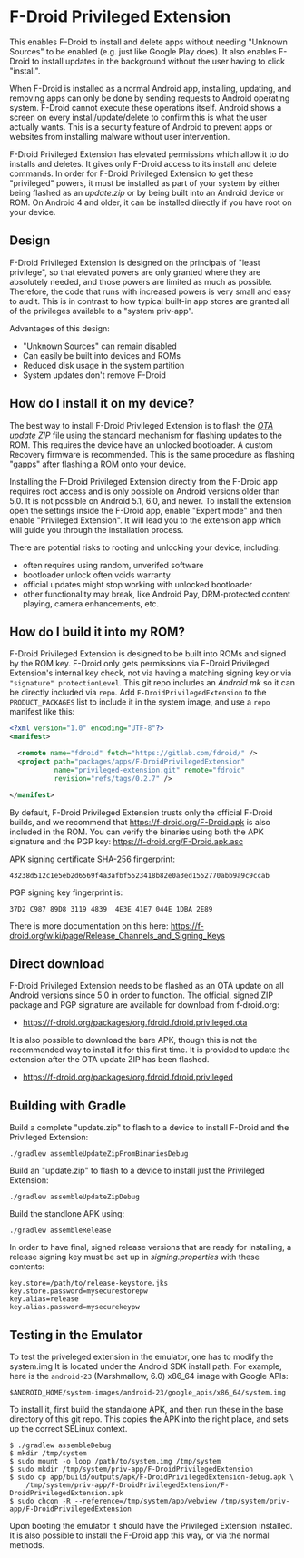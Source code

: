 # F-Droid Privileged Extension

This enables F-Droid to install and delete apps without needing "Unknown Sources" to be enabled (e.g. just like Google Play does).  It also enables F-Droid to install updates in the background without the user having to click "install".

When F-Droid is installed as a normal Android app, installing, updating, and removing apps can only be done by sending requests to Android operating system.  F-Droid cannot execute these operations itself.  Android shows a screen on every install/update/delete to confirm this is what the user actually wants.  This is a security feature of Android to prevent apps or websites from installing malware without user intervention.

F-Droid Privileged Extension has elevated permissions which allow it to do installs and deletes.  It gives only F-Droid access to its install and delete commands.  In order for F-Droid Privileged Extension to get these "privileged" powers, it must be installed as part of your system by either being flashed as an _update.zip_ or by being built into an Android device or ROM. On Android 4 and older, it can be installed directly if you have root on your device.


## Design

F-Droid Privileged Extension is designed on the principals of "least privilege", so that elevated powers are only granted where they are absolutely needed, and those powers are limited as much as possible.  Therefore, the code that runs with increased powers is very small and easy to audit.  This is in contrast to how typical built-in app stores are granted all of the privileges available to a "system priv-app". 

Advantages of this design:

* "Unknown Sources" can remain disabled
* Can easily be built into devices and ROMs
* Reduced disk usage in the system partition
* System updates don't remove F-Droid


## How do I install it on my device?

The best way to install F-Droid Privileged Extension is to flash the
[_OTA update ZIP_](https://f-droid.org/packages/org.fdroid.fdroid.privileged.ota)
file using the standard mechanism for flashing updates to the
ROM. This requires the device have an unlocked bootloader. A custom
Recovery firmware is recommended. This is the same procedure as
flashing "gapps" after flashing a ROM onto your device.

Installing the F-Droid Privileged Extension directly from the F-Droid app requires root access and is only possible on Android versions older than 5.0. It is not possible on Android 5.1, 6.0, and newer. To install the extension open the settings inside the F-Droid app, enable "Expert mode" and then enable "Privileged Extension". It will lead you to the extension app which will guide you through the installation process.

There are potential risks to rooting and unlocking your device, including:

* often requires using random, unverifed software
* bootloader unlock often voids warranty
* official updates might stop working with unlocked bootloader
* other functionality may break, like Android Pay, DRM-protected content playing, camera enhancements, etc.


## How do I build it into my ROM?

F-Droid Privileged Extension is designed to be built into ROMs and signed by the ROM key.  F-Droid only gets permissions via F-Droid Privileged Extension's internal key check, not via having a matching signing key or via `"signature" protectionLevel`.  This git repo includes an _Android.mk_ so it can be directly included via `repo`.   Add `F-DroidPrivilegedExtension` to the `PRODUCT_PACKAGES` list to include it in the system image, and use a `repo` manifest like this:

```xml
<?xml version="1.0" encoding="UTF-8"?>
<manifest>

  <remote name="fdroid" fetch="https://gitlab.com/fdroid/" />
  <project path="packages/apps/F-DroidPrivilegedExtension"
           name="privileged-extension.git" remote="fdroid"
           revision="refs/tags/0.2.7" />

</manifest>
```

By default, F-Droid Privileged Extension trusts only the official F-Droid builds, and we recommend that https://f-droid.org/F-Droid.apk is also included in the ROM. You can verify the binaries using both the APK signature and the PGP key: https://f-droid.org/F-Droid.apk.asc

APK signing certificate SHA-256 fingerprint:
```
43238d512c1e5eb2d6569f4a3afbf5523418b82e0a3ed1552770abb9a9c9ccab
```

PGP signing key fingerprint is:
```
37D2 C987 89D8 3119 4839  4E3E 41E7 044E 1DBA 2E89
```

There is more documentation on this here:
https://f-droid.org/wiki/page/Release_Channels_and_Signing_Keys


## Direct download

F-Droid Privileged Extension needs to be flashed as an OTA update on
all Android versions since 5.0 in order to function.  The official,
signed ZIP package and PGP signature are available for download from
f-droid.org:

* https://f-droid.org/packages/org.fdroid.fdroid.privileged.ota

It is also possible to download the bare APK, though this is not the
recommended way to install it for this first time.  It is provided to
update the extension after the OTA update ZIP has been flashed.

* https://f-droid.org/packages/org.fdroid.fdroid.privileged


## Building with Gradle

Build a complete "update.zip" to flash to a device to install F-Droid and the Privileged Extension:

    ./gradlew assembleUpdateZipFromBinariesDebug

Build an "update.zip" to flash to a device to install just the Privileged Extension:

    ./gradlew assembleUpdateZipDebug

Build the standlone APK using:

    ./gradlew assembleRelease

In order to have final, signed release versions that are ready for installing, a release signing key must be set up in _signing.properties_ with these contents:

    key.store=/path/to/release-keystore.jks
    key.store.password=mysecurestorepw
    key.alias=release
    key.alias.password=mysecurekeypw

## Testing in the Emulator

To test the priveleged extension in the emulator, one has to modify
the system.img It is located under the Android SDK install path.  For
example, here is the `android-23` (Marshmallow, 6.0) x86_64 image with
Google APIs:

```
$ANDROID_HOME/system-images/android-23/google_apis/x86_64/system.img
```

To install it, first build the standalone APK, and then run these in
the base directory of this git repo.  This copies the APK into the
right place, and sets up the correct SELinux context.

```console
$ ./gradlew assembleDebug
$ mkdir /tmp/system
$ sudo mount -o loop /path/to/system.img /tmp/system
$ sudo mkdir /tmp/system/priv-app/F-DroidPrivilegedExtension
$ sudo cp app/build/outputs/apk/F-DroidPrivilegedExtension-debug.apk \
    /tmp/system/priv-app/F-DroidPrivilegedExtension/F-DroidPrivilegedExtension.apk
$ sudo chcon -R --reference=/tmp/system/app/webview /tmp/system/priv-app/F-DroidPrivilegedExtension
```

Upon booting the emulator it should have the Privileged Extension
installed.  It is also possible to install the F-Droid app this way,
or via the normal methods.
